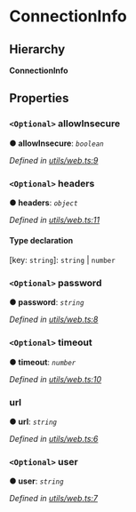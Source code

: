 # ConnectionInfo

## Hierarchy

**ConnectionInfo**

## Properties

### `<Optional>` allowInsecure <a id="allowinsecure"></a>

**● allowInsecure**: _`boolean`_

_Defined in_ [_utils/web.ts:9_](https://github.com/nearprotocol/nearlib/blob/7880ebf/src.ts/utils/web.ts#L9)

### `<Optional>` headers <a id="headers"></a>

**● headers**: _`object`_

_Defined in_ [_utils/web.ts:11_](https://github.com/nearprotocol/nearlib/blob/7880ebf/src.ts/utils/web.ts#L11)

#### Type declaration

\[key: `string`\]: `string` \| `number`

### `<Optional>` password <a id="password"></a>

**● password**: _`string`_

_Defined in_ [_utils/web.ts:8_](https://github.com/nearprotocol/nearlib/blob/7880ebf/src.ts/utils/web.ts#L8)

### `<Optional>` timeout <a id="timeout"></a>

**● timeout**: _`number`_

_Defined in_ [_utils/web.ts:10_](https://github.com/nearprotocol/nearlib/blob/7880ebf/src.ts/utils/web.ts#L10)

### url <a id="url"></a>

**● url**: _`string`_

_Defined in_ [_utils/web.ts:6_](https://github.com/nearprotocol/nearlib/blob/7880ebf/src.ts/utils/web.ts#L6)

### `<Optional>` user <a id="user"></a>

**● user**: _`string`_

_Defined in_ [_utils/web.ts:7_](https://github.com/nearprotocol/nearlib/blob/7880ebf/src.ts/utils/web.ts#L7)

